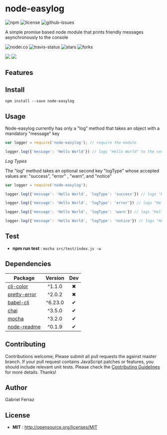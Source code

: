 # node-easylog

![npm](https://img.shields.io/npm/v/node-easylog.svg) ![license](https://img.shields.io/npm/l/node-easylog.svg) ![github-issues](https://img.shields.io/github/issues/naxus28/node-easylog.svg)  

A simple promise based node module that prints friendly messages asynchronously to the console

![nodei.co](https://nodei.co/npm/node-easylog.png?downloads=true&downloadRank=true&stars=true)
![travis-status](https://img.shields.io/travis/naxus28/node-easylog.svg)
![stars](https://img.shields.io/github/stars/naxus28/node-easylog.svg)
![forks](https://img.shields.io/github/forks/naxus28/node-easylog.svg)

![](https://david-dm.org/naxus28/node-easylog/status.svg)
![](https://david-dm.org/naxus28/node-easylog/dev-status.svg)

## Features


## Install

`npm install --save node-easylog`

## Usage
Node-easylog currently has only a "log" method that takes an object with a mandatory "message" key

```javascript
var logger = require('node-easylog'); // require the module

logger.log({'message': 'Hello World'}) // logs "Hello World" to the console
```

_Log Types_

The "log" method takes an optional second key "logType" whose accepted values are: "success", "error" , "warn", and "notice" 

```javascript
var logger = require('node-easylog');

logger.log({'message': 'Hello World', 'logType': 'success'}) // logs "Hello World" in the green color

logger.log({'message': 'Hello World', 'logType': 'error'}) // logs "Hello World" in the red color

logger.log({'message': 'Hello World', 'logType': 'warn'}) // logs "Hello World" in the yellow color

logger.log({'message': 'Hello World', 'logType': 'notice'}) // logs "Hello World" in the blue color

``` 


## Test

 - **npm run test** : `mocha src/test/index.js -w`

## Dependencies

Package | Version | Dev
--- |:---:|:---:
[cli-color](https://www.npmjs.com/package/cli-color) | ^1.1.0 | ✖
[pretty-error](https://www.npmjs.com/package/pretty-error) | ^2.0.2 | ✖
[babel-cli](https://www.npmjs.com/package/babel-cli) | ^6.23.0 | ✔
[chai](https://www.npmjs.com/package/chai) | ^3.5.0 | ✔
[mocha](https://www.npmjs.com/package/mocha) | ^3.2.0 | ✔
[node-readme](https://www.npmjs.com/package/node-readme) | ^0.1.9 | ✔


## Contributing

Contributions welcome; Please submit all pull requests the against master branch. If your pull request contains JavaScript patches or features, you should include relevant unit tests. Please check the [Contributing Guidelines](contributng.md) for more details. Thanks!

## Author

Gabriel Ferraz

## License

 - **MIT** : http://opensource.org/licenses/MIT
